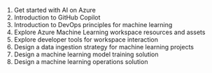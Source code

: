 1. Get started with AI on Azure
2. Introduction to GitHub Copilot
3. Introduction to DevOps principles for machine learning
4. Explore Azure Machine Learning workspace resources and assets
5. Explore developer tools for workspace interaction
6. Design a data ingestion strategy for machine learning projects
7. Design a machine learning model training solution
8. Design a machine learning operations solution